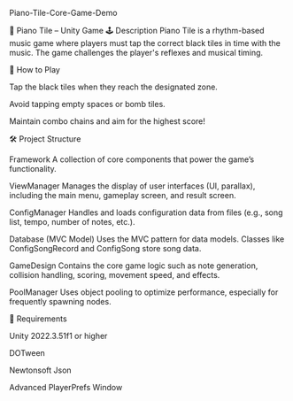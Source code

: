 Piano-Tile-Core-Game-Demo


🎹 Piano Tile – Unity Game
🕹️ Description
Piano Tile is a rhythm-based music game where players must tap the correct black tiles in time with the music. The game challenges the player's reflexes and musical timing.

🚀 How to Play

Tap the black tiles when they reach the designated zone.

Avoid tapping empty spaces or bomb tiles.

Maintain combo chains and aim for the highest score!

🛠️ Project Structure

Framework
A collection of core components that power the game’s functionality.

ViewManager
Manages the display of user interfaces (UI, parallax), including the main menu, gameplay screen, and result screen.

ConfigManager
Handles and loads configuration data from files (e.g., song list, tempo, number of notes, etc.).

Database (MVC Model)
Uses the MVC pattern for data models. Classes like ConfigSongRecord and ConfigSong store song data.

GameDesign
Contains the core game logic such as note generation, collision handling, scoring, movement speed, and effects.

PoolManager
Uses object pooling to optimize performance, especially for frequently spawning nodes.

📁 Requirements

Unity 2022.3.51f1 or higher

DOTween

Newtonsoft Json

Advanced PlayerPrefs Window
